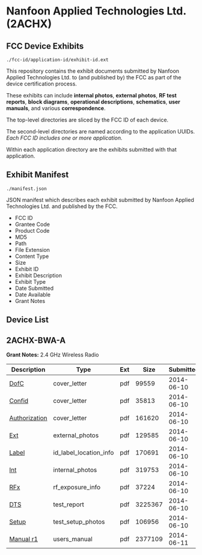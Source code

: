 # Nanfoon Applied Technologies Ltd. (2ACHX)
## FCC Device Exhibits

```
./fcc-id/application-id/exhibit-id.ext
```

This repository contains the exhibit documents submitted by Nanfoon Applied Technologies Ltd. to (and published by) the FCC as part of the device certification process.

These exhibits can include **internal photos**, **external photos**, **RF test reports**, **block diagrams**, **operational descriptions**, **schematics**, **user manuals**, and various **correspondence**.

The top-level directories are sliced by the FCC ID of each device.

The second-level directories are named according to the application UUIDs. *Each FCC ID includes one or more application.*

Within each application directory are the exhibits submitted with that application. 

## Exhibit Manifest

```
./manifest.json
```

JSON manifest which describes each exhibit submitted by Nanfoon Applied Technologies Ltd. and published by the FCC.

- FCC ID
- Grantee Code
- Product Code
- MD5
- Path
- File Extension
- Content Type
- Size
- Exhibit ID
- Exhibit Description
- Exhibit Type
- Date Submitted
- Date Available
- Grant Notes

## Device List
## 2ACHX-BWA-A
**Grant Notes:** 2.4 GHz Wireless Radio

| Description | Type | Ext | Size | Submitted | Available |
| ----------- | ---- | --- | ---- | --------- | --------- |
| [DofC](2ACHX-BWA-A/fd14d8f79b3fbb00d2457b0b8ec5beb1/2290764.pdf) | cover_letter | pdf | 99559 | 2014-06-10 | 2014-06-11 |
| [Confid](2ACHX-BWA-A/fd14d8f79b3fbb00d2457b0b8ec5beb1/2290765.pdf) | cover_letter | pdf | 35813 | 2014-06-10 | 2014-06-11 |
| [Authorization](2ACHX-BWA-A/fd14d8f79b3fbb00d2457b0b8ec5beb1/2290766.pdf) | cover_letter | pdf | 161620 | 2014-06-10 | 2014-06-11 |
| [Ext](2ACHX-BWA-A/fd14d8f79b3fbb00d2457b0b8ec5beb1/2290767.pdf) | external_photos | pdf | 129585 | 2014-06-10 | 2014-06-11 |
| [Label](2ACHX-BWA-A/fd14d8f79b3fbb00d2457b0b8ec5beb1/2290770.pdf) | id_label_location_info | pdf | 170691 | 2014-06-10 | 2014-06-11 |
| [Int](2ACHX-BWA-A/fd14d8f79b3fbb00d2457b0b8ec5beb1/2290769.pdf) | internal_photos | pdf | 319753 | 2014-06-10 | 2014-06-11 |
| [RFx](2ACHX-BWA-A/fd14d8f79b3fbb00d2457b0b8ec5beb1/2290771.pdf) | rf_exposure_info | pdf | 37224 | 2014-06-10 | 2014-06-11 |
| [DTS](2ACHX-BWA-A/fd14d8f79b3fbb00d2457b0b8ec5beb1/2290768.pdf) | test_report | pdf | 3225367 | 2014-06-10 | 2014-06-11 |
| [Setup](2ACHX-BWA-A/fd14d8f79b3fbb00d2457b0b8ec5beb1/2290772.pdf) | test_setup_photos | pdf | 106956 | 2014-06-10 | 2014-06-11 |
| [Manual r1](2ACHX-BWA-A/fd14d8f79b3fbb00d2457b0b8ec5beb1/2291658.pdf) | users_manual | pdf | 2377109 | 2014-06-11 | 2014-06-11 |
